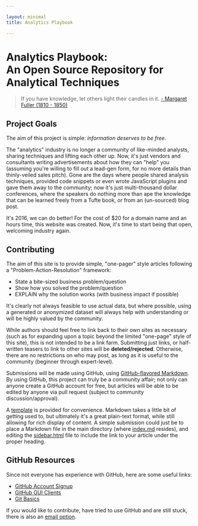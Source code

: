 ```yaml
---

layout: minimal
title: Analytics Playbook

---
```


# Analytics Playbook:<br>An Open Source Repository for Analytical Techniques

> If you have knowledge, let others light their candles in it.
> [- Margaret Fuller (1810 - 1850)](http://www.newyorker.com/magazine/2013/04/01/an-unfinished-woman)

## Project Goals

The aim of this project is simple: _information deserves to be free_.

The "analytics" industry is no longer a community of like-minded analysts, sharing techniques and lifting each other up. Now, it's just vendors and consultants writing advertisements about how they can "help" you (assuming you're willing to fill out a lead-gen form, for no more details than thinly-veiled sales pitch). Gone are the days where people shared analysis techniques, provided code snippets or even wrote JavaScript plugins and gave them away to the community; now it's just multi-thousand dollar conferences, where the speakers do nothing more than ape the knowledge that can be learned freely from a Tufte book, or from an (un-sourced) blog post.

It's 2016, we can do better! For the cost of $20 for a domain name and an hours time, this website was created. Now, it's time to start being that open, welcoming industry again.

## Contributing

The aim of this site is to provide simple, "one-pager" style articles following a "Problem-Action-Resolution" framework:

  * State a bite-sized business problem/question
  * Show how you solved the problem/question
  * EXPLAIN why the solution works (with business impact if possible)

It's clearly not always feasible to use actual data, but where possible, using a generated or anonymized dataset will always help with understanding or will be highly valued by the community.

While authors should feel free to link back to their own sites as necessary (such as for expanding upon a topic beyond the limited "one-page" style of this site), this is not intended to be a link farm. Submitting just links, or half-written teasers to link to other sites will be **deleted/rejected**. Otherwise, there are no restrictions on who may post, as long as it is useful to the community (beginner through expert-level).

Submissions will be made using GitHub, using [GitHub-flavored Markdown](https://guides.github.com/features/mastering-markdown/#syntax). By using GitHub, this project can truly be a community affair; not only can anyone create a GitHub account for free, but articles will be able to be edited by anyone via pull request (subject to community discussion/approval).

A [template](https://raw.githubusercontent.com/digitalanalyticscookbook/digitalanalyticscookbook.github.io/master/template.md) is provided for convenience. Markdown takes a little bit of getting used to, but ultimately it's a great plain-text format, while still allowing for rich display of content. A simple submission could just be to place a Markdown file in the main directory (where [index.md](https://github.com/digitalanalyticscookbook/digitalanalyticscookbook.github.io/blob/master/index.md) resides), and editing the [sidebar.html](https://github.com/digitalanalyticscookbook/digitalanalyticscookbook.github.io/blob/master/_layouts/minimal.html) file to include the link to your article under the proper heading.

## GitHub Resources

Since not everyone has experience with GitHub, here are some useful links:

  * [GitHub Account Signup](https://github.com/)
  * [GitHub GUI Clients](https://git-scm.com/downloads)
  * [Git Basics](https://git-scm.com/book/en/v2/Getting-Started-Git-Basics)

If you would like to contribute, have tried to use GitHub and are still stuck, there is also an [email option](http://digitalanalyticscookbook.org/how_to_submit.html).
